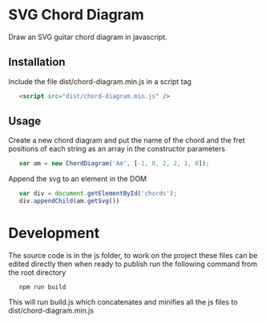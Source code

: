 # SVG Chord Diagram

Draw an SVG guitar chord diagram in javascript.

## Installation

Include the file dist/chord-diagram.min.js in a script tag

```html
   <script src="dist/chord-diagram.min.js" />
```

## Usage

Create a new chord diagram and put the name of the chord and the fret positions of each string as an array in the constructor parameters

```js
   var am = new ChordDiagram('Am', [-1, 0, 2, 2, 1, 0]);   
``` 
Append the svg to an element in the DOM

```js
   var div = document.getElementById('chords');
   div.appendChild(am.getSvg())
```
 # Development
 
The source code is in the js folder, to work on the project these files can be edited directly then when ready to publish run the following command from the root directory

```terminal
   npm run build
```

This will run build.js which concatenates and minifies all the js files to dist/chord-diagram.min.js  